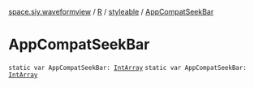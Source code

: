 [space.siy.waveformview](../../index.md) / [R](../index.md) / [styleable](index.md) / [AppCompatSeekBar](./-app-compat-seek-bar.md)

# AppCompatSeekBar

`static var AppCompatSeekBar: `[`IntArray`](https://kotlinlang.org/api/latest/jvm/stdlib/kotlin/-int-array/index.html)
`static var AppCompatSeekBar: `[`IntArray`](https://kotlinlang.org/api/latest/jvm/stdlib/kotlin/-int-array/index.html)